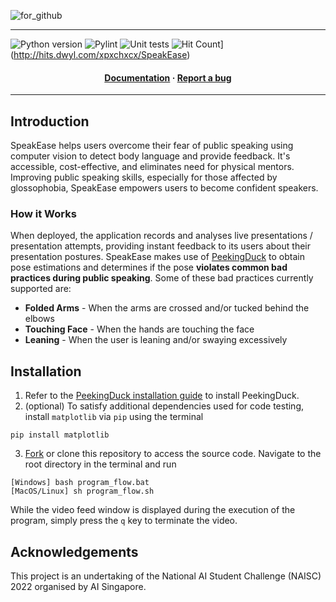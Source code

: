 ![for_github](https://user-images.githubusercontent.com/87000020/216827457-1d03e644-73ef-4f94-a3fb-6150c2c1437a.svg)

---

![Python version](https://img.shields.io/badge/python-3.8%20%7C%203.9-blue.svg)
![Pylint](https://github.com/xpxchxcx/SpeakEase/actions/workflows/pylint.yml/badge.svg) 
![Unit tests](https://github.com/xpxchxcx/SpeakEase/actions/workflows/ci.yml/badge.svg) 
![Hit Count](https://hits.dwyl.com/xpxchxcx/SpeakEase.svg?style=flat-square&show=unique)](http://hits.dwyl.com/xpxchxcx/SpeakEase)

<h4 align="center">
  <a href="https://good-looking-ostrich.static.app/">Documentation</a>
  <span> · </span>
  <a href="https://github.com/xpxchxcx/SpeakEase/issues">Report a bug</a>
</h4>

---

## Introduction

SpeakEase helps users overcome their fear of public speaking using computer vision to detect body language and provide feedback. 
It's accessible, cost-effective, and eliminates need for physical mentors. 
Improving public speaking skills, especially for those affected by glossophobia, SpeakEase empowers users to become confident speakers.

### How it Works

When deployed, the application records and analyses live presentations / presentation attempts, 
providing instant feedback to its users about their presentation postures. 
SpeakEase makes use of [PeekingDuck](https://github.com/aisingapore/PeekingDuck) to obtain pose estimations 
and determines if the pose **violates common bad practices during public speaking**.
Some of these bad practices currently supported are:

- **Folded Arms** - When the arms are crossed and/or tucked behind the elbows
- **Touching Face** - When the hands are touching the face
- **Leaning** - When the user is leaning and/or swaying excessively

## Installation

1. Refer to the [PeekingDuck installation guide](https://peekingduck.readthedocs.io/en/stable/getting_started/index.html) to install PeekingDuck.
2. (optional) To satisfy additional dependencies used for code testing, install `matplotlib` via `pip` using the terminal

```
pip install matplotlib
```

3. [Fork](https://github.com/xpxchxcx/SpeakEase/fork) or clone this repository to access the source code.
Navigate to the root directory in the terminal and run

```
[Windows] bash program_flow.bat
[MacOS/Linux] sh program_flow.sh
```

While the video feed window is displayed during the execution of the program, simply press the `q` key to terminate the video.

## Acknowledgements

This project is an undertaking of the National AI Student Challenge (NAISC) 2022 organised by AI Singapore.
